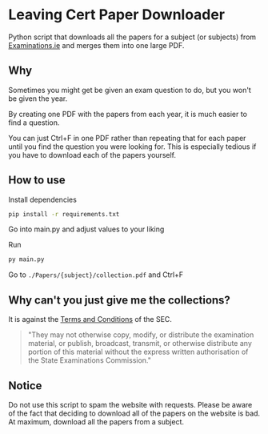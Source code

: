 # Leaving Cert Paper Downloader

Python script that downloads all the papers for a subject (or subjects) from [Examinations.ie](https://www.examinations.ie/) and merges them into one large PDF.

## Why

Sometimes you might get be given an exam question to do, but you won't be given the year.

By creating one PDF with the papers from each year, it is much easier to find a question.

You can just Ctrl+F in one PDF rather than repeating that for each paper until you find the question you were looking for. This is especially tedious if you have to download each of the papers yourself.

## How to use

Install dependencies

```bash
pip install -r requirements.txt
```

Go into main.py and adjust values to your liking

Run

```bash
py main.py
```

Go to `./Papers/{subject}/collection.pdf` and Ctrl+F

## Why can't you just give me the collections?

It is against the [Terms and Conditions](https://www.examinations.ie/TermsConditions.html) of the SEC.

> "They may not otherwise copy, modify, or distribute the examination material, or publish, broadcast, transmit, or otherwise distribute any portion of this material without the express written authorisation of the State Examinations Commission."

## Notice

Do not use this script to spam the website with requests. Please be aware of the fact that deciding to download all of the papers on the website is bad. At maximum, download all the papers from a subject.

